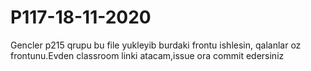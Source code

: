 # P117-18-11-2020

Gencler p215 qrupu bu file yukleyib burdaki frontu ishlesin, qalanlar oz frontunu.Evden classroom linki atacam,issue ora commit edersiniz
